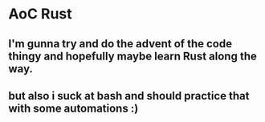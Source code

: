 # AoC Rust

## I'm gunna try and do the advent of the code thingy and hopefully maybe learn Rust along the way.
## but also i suck at bash and should practice that with some automations  :)